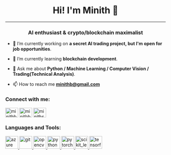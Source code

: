 <!--
**minithbjain/minithbjain** is a ✨ _special_ ✨ repository because its `README.md` (this file) appears on your GitHub profile.

Here are some ideas to get you started:

- 🔭 I’m currently working on ...
- 🌱 I’m currently learning ...
- 👯 I’m looking to collaborate on ...
- 🤔 I’m looking for help with ...
- 💬 Ask me about ...
- 📫 How to reach me: ...
- 😄 Pronouns: ...
- ⚡ Fun fact: ...
-->
<h1 align="center">Hi! I'm Minith 👋</h1>
<hr>
<h3 align="center">AI enthusiast & crypto/blockchain maximalist</h3>

<!--<p align="left"> <img src="https://komarev.com/ghpvc/?username=minithbjain&label=Profile%20views&color=0e75b6&style=flat" alt="minithbjain" /> </p>-->

- 🔭 I’m currently working on **a secret AI trading project, but I'm open for job opportunities**.

- 🌱 I’m currently learning **blockchain development**.

- 💬 Ask me about **Python / Machine Learning / Computer Vision / Trading(Technical Analysis)**.

- 📫 How to reach me **minithb@gmail.com**

<h3 align="left">Connect with me:</h3>
<p align="left">
<a href="https://twitter.com/minithb" target="blank"><img align="center" src="https://cdn.jsdelivr.net/npm/simple-icons@3.0.1/icons/twitter.svg" alt="minithb" height="30" width="40" /></a>
<a href="https://linkedin.com/in/minithbjain" target="blank"><img align="center" src="https://cdn.jsdelivr.net/npm/simple-icons@3.0.1/icons/linkedin.svg" alt="minithbjain" height="30" width="40" /></a>
<a href="https://instagram.com/minithsatawat" target="blank"><img align="center" src="https://cdn.jsdelivr.net/npm/simple-icons@3.0.1/icons/instagram.svg" alt="minithsatawat" height="30" width="40" /></a>
</p>

<h3 align="left">Languages and Tools:</h3>
<p align="left"> <a href="https://azure.microsoft.com/en-in/" target="_blank"> <img src="https://www.vectorlogo.zone/logos/microsoft_azure/microsoft_azure-icon.svg" alt="azure" width="40" height="40"/> </a> <a href="https://git-scm.com/" target="_blank"> <img src="https://www.vectorlogo.zone/logos/git-scm/git-scm-icon.svg" alt="git" width="40" height="40"/> </a> <a href="https://opencv.org/" target="_blank"> <img src="https://www.vectorlogo.zone/logos/opencv/opencv-icon.svg" alt="opencv" width="40" height="40"/> </a> <a href="https://www.python.org" target="_blank"> <img src="https://devicons.github.io/devicon/devicon.git/icons/python/python-original.svg" alt="python" width="40" height="40"/> </a> <a href="https://pytorch.org/" target="_blank"> <img src="https://www.vectorlogo.zone/logos/pytorch/pytorch-icon.svg" alt="pytorch" width="40" height="40"/> </a> <a href="https://scikit-learn.org/" target="_blank"> <img src="https://upload.wikimedia.org/wikipedia/commons/0/05/Scikit_learn_logo_small.svg" alt="scikit_learn" width="40" height="40"/> </a> <a href="https://www.tensorflow.org" target="_blank"> <img src="https://www.vectorlogo.zone/logos/tensorflow/tensorflow-icon.svg" alt="tensorflow" width="40" height="40"/> </a> </p>

<!--<p>&nbsp;<img align="center" src="https://github-readme-stats.vercel.app/api?username=minithbjain&show_icons=true&locale=en" alt="minithbjain" /></p> -->

